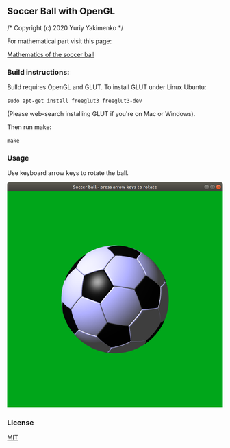 ## Soccer Ball with OpenGL

/* Copyright (c) 2020 Yuriy Yakimenko */

For mathematical part visit this page:

[Mathematics of the soccer ball](http://www.hoist-point.com/soccerball.htm)

### Build instructions:

Bulld requires OpenGL and GLUT. To install GLUT under Linux Ubuntu:

`sudo apt-get install freeglut3 freeglut3-dev`

(Please web-search installing GLUT if you're on Mac or Windows).

Then run make:

`make`

### Usage

Use keyboard arrow keys to rotate the ball.

![Screenshot](/screenshot.png)

### License

[MIT](https://choosealicense.com/licenses/mit/)